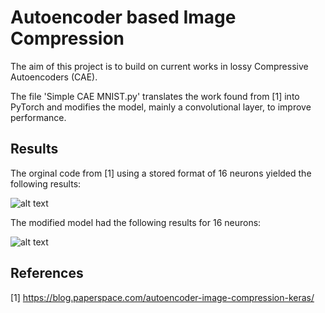 # Autoencoder based Image Compression

The aim of this project is to build on current works in lossy Compressive Autoencoders (CAE).

The file 'Simple CAE MNIST.py' translates the work found from [1] into PyTorch and modifies the model, mainly a convolutional layer, to improve performance.

## Results
The orginal code from [1] using a stored format of 16 neurons yielded the following results:

![alt text](https://github.com/jackgrebenc/Autoencoder-based-Image-Compression/blob/main/Output%20Images/Output%20of%20original%20model.png)

The modified model had the following results for 16 neurons:

![alt text](https://github.com/jackgrebenc/Autoencoder-based-Image-Compression/blob/main/Output%20Images/Output%20of%20modified%20model.png)

## References
[1] https://blog.paperspace.com/autoencoder-image-compression-keras/ 

